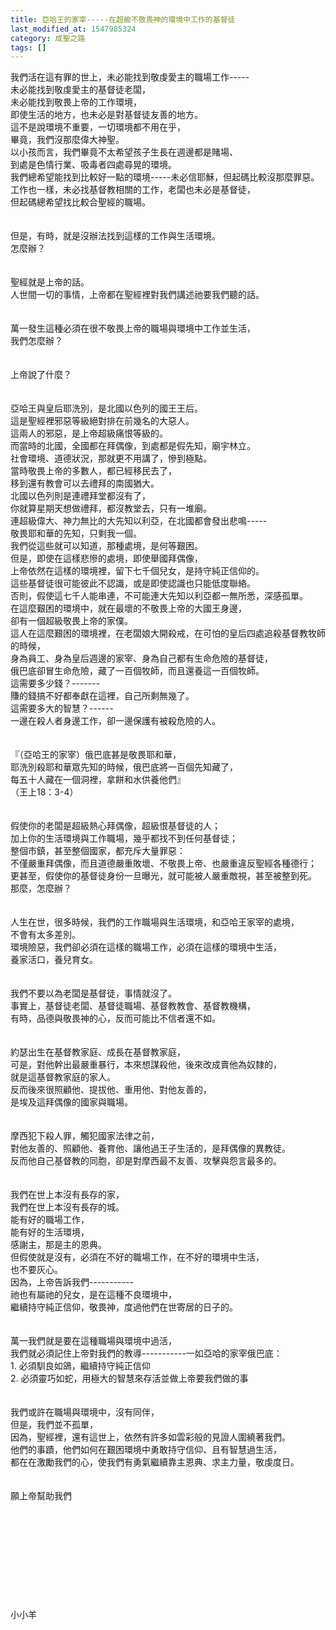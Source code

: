 ```yaml
---
title: 亞哈王的家宰-----在超級不敬畏神的環境中工作的基督徒
last_modified_at: 1547985324
category: 成聖之路
tags: []
---
```


<p>我們活在這有罪的世上，未必能找到敬虔愛主的職場工作-----<br/>未必能找到敬虔愛主的基督徒老闆，<br/>未必能找到敬畏上帝的工作環境，<br/>即使生活的地方，也未必是對基督徒友善的地方。<br/><!--more-->這不是說環境不重要，一切環境都不用在乎，<br/>畢竟，我們沒那麼偉大神聖。<br/>以小孩而言，我們畢竟不太希望孩子生長在週邊都是賭場、<br/>到處是色情行業、吸毒者四處尋晃的環境。<br/>我們總希望能找到比較好一點的環境-----未必信耶穌，但起碼比較沒那麼罪惡。<br/>工作也一樣，未必找基督教相關的工作，老闆也未必是基督徒，<br/>但起碼總希望找比較合聖經的職場。<br/><br/><br/>但是，有時，就是沒辦法找到這樣的工作與生活環境。<br/>怎麼辦？<br/><br/><br/>聖經就是上帝的話。<br/>人世間一切的事情，上帝都在聖經裡對我們講述祂要我們聽的話。<br/><br/><br/>萬一發生這種必須在很不敬畏上帝的職場與環境中工作並生活，<br/>我們怎麼辦？<br/><br/><br/>上帝說了什麼？<br/><br/><br/>亞哈王與皇后耶洗別，是北國以色列的國王王后。<br/>這是聖經裡邪惡等級絕對排在前幾名的大惡人。<br/>這兩人的邪惡，是上帝超級痛恨等級的。<br/>而當時的北國，全國都在拜偶像，到處都是假先知，廟宇林立。<br/>社會環境、道德狀況，那就更不用講了，慘到極點。<br/>當時敬畏上帝的多數人，都已經移民去了，<br/>移到還有教會可以去禮拜的南國猶大。<br/>北國以色列則是連禮拜堂都沒有了，<br/>你就算星期天想做禮拜，都沒教堂去，只有一堆廟。<br/>連超級偉大、神力無比的大先知以利亞，在北國都會發出悲鳴-----<br/>敬畏耶和華的先知，只剩我一個。<br/>我們從這些就可以知道，那種處境，是何等艱困。<br/>但是，即使在這樣悲慘的處境，即使舉國拜偶像，<br/>上帝依然在這樣的環境裡，留下七千個兒女，是持守純正信仰的。<br/>這些基督徒很可能彼此不認識，或是即使認識也只能低度聯絡。<br/>否則，假使這七千人能串連，不可能連大先知以利亞都一無所悉，深感孤單。<br/>在這麼艱困的環境中，就在最壞的不敬畏上帝的大國王身邊，<br/>卻有一個超級敬畏上帝的家僕。<br/>這人在這麼艱困的環境裡，在老闆娘大開殺戒，在可怕的皇后四處追殺基督教牧師的時候，<br/>身為員工、身為皇后週邊的家宰、身為自己都有生命危險的基督徒，<br/>俄巴底卻冒生命危險，藏了一百個牧師，而且還養這一百個牧師。<br/>這需要多少錢？-------<br/>賺的錢搞不好都奉獻在這裡，自己所剩無幾了。<br/>這需要多大的智慧？------<br/>一邊在殺人者身邊工作，卻一邊保護有被殺危險的人。<br/><br/><br/>『（亞哈王的家宰）俄巴底甚是敬畏耶和華，<br/> 耶洗別殺耶和華眾先知的時候，俄巴底將一百個先知藏了，<br/>每五十人藏在一個洞裡，拿餅和水供養他們』<br/>（王上18：3-4）<br/><br/><br/>假使你的老闆是超級熱心拜偶像，超級恨基督徒的人；<br/>加上你的生活環境與工作職場，幾乎都找不到任何基督徒；<br/>整個市鎮，甚至整個國家，都充斥大量罪惡：<br/>不僅嚴重拜偶像，而且道德嚴重敗壞、不敬畏上帝、也嚴重違反聖經各種德行；<br/>更甚至，假使你的基督徒身份一旦曝光，就可能被人嚴重敵視，甚至被整到死。<br/>那麼，怎麼辦？<br/><br/><br/>人生在世，很多時候，我們的工作職場與生活環境，和亞哈王家宰的處境，<br/>不會有太多差別。<br/>環境險惡，我們卻必須在這樣的職場工作，必須在這樣的環境中生活，<br/>養家活口，養兒育女。<br/><br/><br/>我們不要以為老闆是基督徒，事情就沒了。<br/>事實上，基督徒老闆、基督徒職場、基督教教會、基督教機構，<br/>有時，品德與敬畏神的心，反而可能比不信者還不如。<br/><br/><br/>約瑟出生在基督教家庭、成長在基督教家庭，<br/>可是，對他幹出最嚴重暴行，本來想謀殺他，後來改成賣他為奴隸的，<br/>就是這基督教家庭的家人。<br/>反而後來很照顧他、提拔他、重用他、對他友善的，<br/>是埃及這拜偶像的國家與職場。<br/><br/><br/>摩西犯下殺人罪，觸犯國家法律之前，<br/>對他友善的、照顧他、養育他、讓他過王子生活的，是拜偶像的異教徒。<br/>反而他自己基督教的同胞，卻是對摩西最不友善、攻擊與怨言最多的。<br/><br/><br/>我們在世上本沒有長存的家，<br/>我們在世上本沒有長存的城。<br/>能有好的職場工作，<br/>能有好的生活環境，<br/>感謝主，那是主的恩典。<br/>但假使就是沒有，必須在不好的職場工作，在不好的環境中生活，<br/>也不要灰心。<br/>因為，上帝告訴我們-----------<br/>祂也有屬祂的兒女，是在這種不良環境中，<br/>繼續持守純正信仰，敬畏神，度過他們在世寄居的日子的。<br/><br/><br/>萬一我們就是要在這種職場與環境中過活，<br/>我們就必須記住上帝對我們的教導-----------一如亞哈的家宰俄巴底：<br/>1.	必須馴良如鴿，繼續持守純正信仰 <br/>2.	必須靈巧如蛇，用極大的智慧來存活並做上帝要我們做的事<br/><br/><br/>我們或許在職場與環境中，沒有同伴，<br/>但是，我們並不孤單，<br/>因為，聖經裡，還有這世上，依然有許多如雲彩般的見證人圍繞著我們。<br/>他們的事蹟，他們如何在艱困環境中勇敢持守信仰、且有智慧過生活，<br/>都在在激勵我們的心，使我們有勇氣繼續靠主恩典、求主力量，敬虔度日。<br/><br/><br/>願上帝幫助我們<br/><br/><br/><br/><br/><br/><br/><br/><br/><br/><br/>小小羊<br/><br/><br/></p>